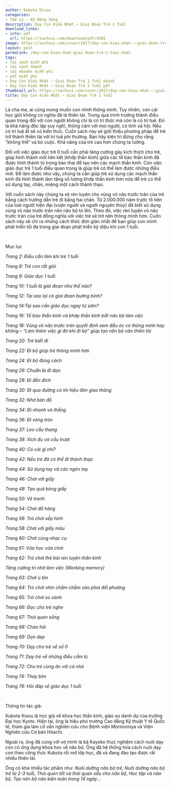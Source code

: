 ```yaml
---
author: Kubota Kisou
categories:
- Tâm Lý - Kỹ Năng Sống
description: Dạy Con Kiểu Nhật – Giai Đoạn Trẻ 1 Tuổi
download_links:
- info: pdf
  url: https://sachvui.com/download/pdf/4565
image: https://sachvui.com/cover/2017/day-con-kieu-nhat-–-giai-doan-tre-1-tuoi.jpg
layout: post
permalink: /day-con-kieu-nhat-giai-doan-tre-1-tuoi.html
tags:
- tải sách miễn phí
- tải sách nhanh
- tải ebooks miễn phí
- pdf miễn phí
- Dạy Con Kiểu Nhật – Giai Đoạn Trẻ 1 Tuổi ebook
- Dạy Con Kiểu Nhật – Giai Đoạn Trẻ 1 Tuổi pdf
thumbnail_url: https://sachvui.com/cover/2017/day-con-kieu-nhat-–-giai-doan-tre-1-tuoi.jpg
title: Dạy Con Kiểu Nhật – Giai Đoạn Trẻ 1 Tuổi
---
```


 <div class="item-desc text-justify"> <p>Là cha mẹ, ai cũng mong muốn con mình thông minh. Tuy nhiên, con cái học giỏi không có nghĩa đã là thiên tài. Trong quá trình trưởng thành điều quan trọng đối với con người không chỉ là có trí thức mà còn là có trí tuệ. Đó là khả năng độc lập suy nghĩ, thông cảm với mọi người, có tính xã hội. Nếu có trí tuệ ắt sẽ có kiến thức. Cuốn sách này sẽ giới thiệu phương pháp để trẻ trở thành thiên tài với trí tuệ phi thường. Bạn hãy kiên trì đừng cho rằng “không thể” và bỏ cuộc. Khả năng của trẻ cao hơn chúng ta tưởng.</p><p>Đối với việc giáo dục trẻ 0 tuổi cần phải tăng cường gây kích thích cho trẻ, giúp hình thành mối liên kết (khớp thần kinh) giữa các tế bào thần kinh đã được hình thành từ trong bào thai để tạo nên các mạch thần kinh. Còn việc giáo dục trẻ 1 tuổi điều quan trọng là giúp trẻ có thể làm được những điều mới. Để làm được như vậy, chúng ta cần giúp trẻ sử dụng các mạch thần kinh đã hình thành làm tăng số lượng khớp thần kinh hơn nữa để trẻ có thể sử dụng tay, chân, miệng một cách thành thạo.</p><p>Với cuốn sách này chúng ta sẽ rèn luyện cho vùng vỏ não trước trán của trẻ bằng cách hướng dẫn trẻ đi bằng hai chân. Từ 2.000.000 năm trước tổ tiên của loài người hiện đại (vượn người và người nguyên thủy) đã biết sử dụng vùng vỏ não trước trán nên não bộ to lên. Theo đó, việc rèn luyện vỏ não trước trán của trẻ đồng nghĩa với việc trẻ sẽ trở nên thông minh hơn. Cuốn sách này sẽ chỉ ra những cách thức đơn giản nhất để bạn giúp con mình phát triển tối đa trong giai đoạn phát triển kỳ diệu khi con 1 tuổi.</p><p> </p><p>Mục lục</p><p><em>Trang 2: Điều cần làm khi trẻ 1 tuổi</em></p><p><em>Trang 8: Trẻ con rất giỏi</em></p><p><em>Trang 9: Giáo dục 1 tuổi</em></p><p><em>Trang 10: 1 tuổi là giai đoạn như thế nào?</em></p><p><em>Trang 12: Tại sao lại có giai đoạn bướng bỉnh?</em></p><p><em>Trang 14:Tại sao cần giáo dục ngay từ sớm?</em></p><p><em>Trang 16: Tế bào thần kinh và khớp thần kinh bắt não bộ làm việc</em></p><p><em>Trang 18: Vùng vỏ não trước trán quyết định xem đầu óc có thông minh hay không – “Làm thêm việc gì đó khi đi bộ” giúp tạo nên bộ não thiên tài</em></p><p><em>Trang 20: Trẻ biết đi</em></p><p><em>Trang 22: Đi bộ giúp trẻ thông minh hơn</em></p><p><em>Trang 24: Đi bộ đúng cách</em></p><p><em>Trang 26: Chuẩn bị đi dạo</em></p><p><em>Trang 28: Đi đến đích</em></p><p><em>Trang 30: Đi qua đường có tín hiệu đèn giao thông</em></p><p><em>Trang 32: Nhớ bản đồ</em></p><p><em>Trang 34: Đi nhanh và thẳng</em></p><p><em>Trang 36: Đi vòng tròn</em></p><p><em>Trang 37: Leo cầu thang</em></p><p><em>Trang 38: Xích đu và cầu trượt</em></p><p><em>Trang 40: Có cái gì nhỉ?</em></p><p><em>Trang 42: Nếu trẻ đã có thể đi thành thạo</em></p><p><em>Trang 44: Sử dụng tay và các ngón tay</em></p><p><em>Trang 46: Chơi với giấy</em></p><p><em>Trang 48: Tạo quả bóng giấy</em></p><p><em>Trang 50: Vẽ tranh</em></p><p><em>Trang 54: Chơi đồ hàng</em></p><p><em>Trang 56: Trò chơi xếp hình</em></p><p><em>Trang 58: Chơi với giấy màu</em></p><p><em>Trang 60: Chơi cùng nhạc cụ</em></p><p><em>Trang 61: Vừa học vừa chơi</em></p><p><em>Trang 62: Trò chơi thẻ bài rèn luyện thần kinh</em></p><p><em>Tăng cường trí nhớ làm việc (Working memory)</em></p><p><em>Trang 63: Chơi ú tìm</em></p><p><em>Trang 64: Trò chơi nhìn chằm chằm vào phía đối phương</em></p><p><em>Trang 65: Trò chơi so sánh</em></p><p><em>Trang 66: Đọc cho trẻ nghe</em></p><p><em>Trang 67: Thói quen sống</em></p><p><em>Trang 68: Chào hỏi</em></p><p><em>Trang 69: Dọn dẹp</em></p><p><em>Trang 70: Dạy cho trẻ về số 0</em></p><p><em>Trang 71: Dạy trẻ về những điều cấm kị</em></p><p><em>Trang 72: Cho trẻ cùng ăn với cả nhà</em></p><p><em>Trang 74: Thay bỉm</em></p><p><em>Trang 76: Hỏi đáp về giáo dục 1 tuổi</em></p><p> </p><p>Thông tin tác giả:</p><p>Kubota Kisou là học giả về khoa học thần kinh, giáo sư danh dự của trường Đại học Kyoto. Hiện tại, ông là hiệu phó trường Cao đẳng Kỹ thuật Y tế Quốc tế, tham gia làm cố vấn nghiên cứu cho Bệnh viện Morinomiya và Viện Nghiên cứu Cơ bản Hitachi.</p><p>Ngoài ra, ông đã cùng với vợ mình là bà Kayoko thực nghiệm cách nuôi dạy con có ứng dụng khoa học về não bộ. Ông đã hệ thống hóa cách nuôi dạy con theo công thức Kubota rồi mở lớp học, đã và đang đào tạo được rất nhiều thiên tài.</p><p>Ông có khá nhiều tác phẩm như: <em>Nuôi dưỡng não bộ trẻ</em>, <em>Nuôi dưỡng não bộ trẻ từ 2-3 tuổi</em>, <em>Thói quen tốt và thói quan xấu cho não bộ</em>, <em>Học tập và não bộ, Tạo nên bộ não kiện toàn trong 14 ngày</em>…</p> </div>
